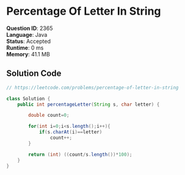 # Percentage Of Letter In String

**Question ID**: 2365  
**Language**: Java  
**Status**: Accepted  
**Runtime**: 0 ms  
**Memory**: 41.1 MB  

## Solution Code
```java
// https://leetcode.com/problems/percentage-of-letter-in-string

class Solution {
    public int percentageLetter(String s, char letter) {

        double count=0;

        for(int i=0;i<s.length();i++){
            if(s.charAt(i)==letter)
                count++;
        }       

        return (int) ((count/s.length())*100);
    }
}
```
